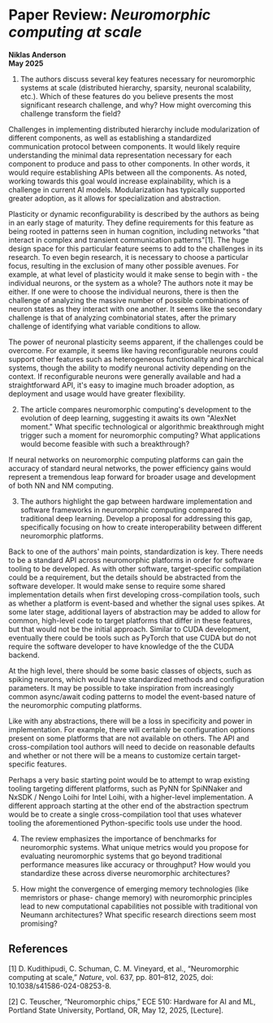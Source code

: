 # Paper Review: *Neuromorphic computing at scale*

**Niklas Anderson**  
**May 2025**

1. The authors discuss several key features necessary for neuromorphic systems at scale
(distributed hierarchy, sparsity, neuronal scalability, etc.). Which of these features do you
believe presents the most significant research challenge, and why? How might
overcoming this challenge transform the field?

Challenges in implementing distributed hierarchy include modularization of different components, as well as establishing a standardized communication protocol between components. It would likely require understanding the minimal data representation necessary for each component to produce and pass to other components. In other words, it would require establishing APIs between all the components. As noted, working towards this goal would increase explainability, which is a challenge in current AI models. Modularization has typically supported greater adoption, as it allows for specialization and abstraction.

Plasticity or dynamic reconfigurability is described by the authors as being in an early stage of maturity. They define requirements for this feature as being rooted in patterns seen in human cognition, including networks "that interact in complex and transient communication patterns"[1]. The huge design space for this particular feature seems to add to the challenges in its research. To even begin research, it is necessary to choose a particular focus, resulting in the exclusion of many other possible avenues. For example, at what level of plasticity would it make sense to begin with - the individual neurons, or the system as a whole? The authors note it may be either. If one were to choose the individual neurons, there is then the challenge of analyzing the massive number of possible combinations of neuron states as they interact with one another. It seems like the secondary challenge is that of analyzing combinatorial states, after the primary challenge of identifying what variable conditions to allow.

The power of neuronal plasticity seems apparent, if the challenges could be overcome. For example, it seems like having reconfigurable neurons could support other features such as heterogeneous functionality and hierarchical systems, though the ability to modify neuronal activity depending on the context. If reconfigurable neurons were generally available and had a straightforward API, it's easy to imagine much broader adoption, as deployment and usage would have greater flexibility.

2. The article compares neuromorphic computing's development to the evolution of deep
learning, suggesting it awaits its own "AlexNet moment." What specific technological or
algorithmic breakthrough might trigger such a moment for neuromorphic computing?
What applications would become feasible with such a breakthrough?

If neural networks on neuromorphic computing platforms can gain the accuracy of standard neural networks, the power efficiency gains would represent a tremendous leap forward for broader usage and development of both NN and NM computing.

3. The authors highlight the gap between hardware implementation and software
frameworks in neuromorphic computing compared to traditional deep learning. Develop a
proposal for addressing this gap, specifically focusing on how to create interoperability
between different neuromorphic platforms.

Back to one of the authors' main points, standardization is key. There needs to be a standard API across neuromorphic platforms in order for software tooling to be developed. As with other software, target-specific compilation could be a requirement, but the details should be abstracted from the software developer. It would make sense to require some shared implementation details when first developing cross-compilation tools, such as whether a platform is event-based and whether the signal uses spikes. At some later stage, additional layers of abstraction may be added to allow for common, high-level code to target platforms that differ in these features, but that would not be the initial approach. Similar to CUDA development, eventually there could be tools such as PyTorch that use CUDA but do not require the software developer to have knowledge of the the CUDA backend.

At the high level, there should be some basic classes of objects, such as spiking neurons, which would have standardized methods and configuration parameters. It may be possible to take inspiration from increasingly common async/await coding patterns to model the event-based nature of the neuromorphic computing platforms.

Like with any abstractions, there will be a loss in specificity and power in implementation. For example, there will certainly be configuration options present on some platforms that are not available on others. The API and cross-compilation tool authors will need to decide on reasonable defaults and whether or not there will be a means to customize certain target-specific features.

Perhaps a very basic starting point would be to attempt to wrap existing tooling targeting different platforms, such as PyNN for SpiNNaker and NxSDK / Nengo Loihi for Intel Loihi, with a higher-level implementation. A different approach starting at the other end of the abstraction spectrum would be to create a single cross-compilation tool that uses whatever tooling the aforementioned Python-specific tools use under the hood.

4. The review emphasizes the importance of benchmarks for neuromorphic systems. What
unique metrics would you propose for evaluating neuromorphic systems that go beyond
traditional performance measures like accuracy or throughput? How would you
standardize these across diverse neuromorphic architectures?



5. How might the convergence of emerging memory technologies (like memristors or phase-
change memory) with neuromorphic principles lead to new computational capabilities not
possible with traditional von Neumann architectures? What specific research directions
seem most promising?

## References

[1] D. Kudithipudi, C. Schuman, C. M. Vineyard, et al., “Neuromorphic computing at scale,” *Nature*, vol. 637, pp. 801–812, 2025, doi: 10.1038/s41586-024-08253-8.

[2] C. Teuscher, “Neuromorphic chips,” ECE 510: Hardware for AI and ML, Portland State University, Portland, OR, May 12, 2025, [Lecture].
